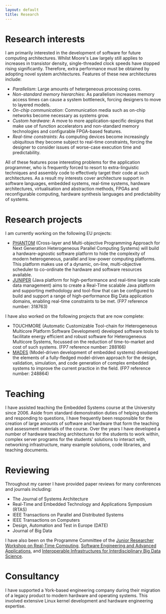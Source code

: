 ```yaml
---
layout: default
title: Research
---
```


# Research interests
I am primarily interested in the development of software for future computing architectures. Whilst Moore's Law largely still applies to increases in transistor density, single-threaded clock speeds have stopped rising significantly. Therefore, extra performance must be obtained by adopting novel system architectures. Features of these new architectures include:

 * _Parallelism_: Large amounts of hetergeneous processing cores.
 * _Non-standard memory hierarchies_: As parallelism increases memory access times can cause a system bottleneck, forcing designers to move to layered models.
 * _On-chip communication_: Communication media such as on-chip networks become necessary as systems grow.
 * _Custom hardware_: A move to more application-specific designs that make use of function accelerators and non-standard memory technologies and configurable FPGA-based features.
 * _Real-time constraints_: As computing devices become increasingly ubiquitous they become subject to real-time constraints, forcing the designer to consider issues of worse-case execution time and predictability.

All of these features pose interesting problems for the application programmer, who is frequently forced to resort to extra-linguistic techniques and assembly code to effectively target their code at such architectures. As a result my interests cover architecture support in software languages, embedded systems, real-time systems, hardware architectures, virtualisation and abstraction methods, FPGAs and reconfigurable computing, hardware synthesis languages and predictability of systems.

# Research projects
I am currently working on the following EU projects:

 * [PHANTOM](http://www.phantom-project.org/) (Cross-layer and Multi-objective Programming Approach for Next Generation Heterogeneous Parallel Computing Systems) will build a hardware-agnostic software platform to hide the complexity of modern heterogeneous, parallel and low-power computing platforms. This platform makes use of a dynamic, on-line, multi-objective scheduler to co-ordinate the hardware and software resources available.
 * [JUNIPER](http://www.juniper-project.org/) (Java platform for high-performance and real-time large scale data management) aims to create a Real-Time scalable Java platform and supporting methodology and tool-flow that can be configured to build and support a range of high-performance Big Data application domains, enabling real-time constraints to be met. (FP7 reference number: 318763)

I have also worked on the following projects that are now complete:

 * TOUCHMORE (Automatic Customizable Tool-chain for Heterogeneous Multicore Platform Software Development) developed software tools to facilitate energy efficient and robust software for Heterogeneous Multicore Systems, focussed on the reduction of time-to-market and cost of such systems. (FP7 reference number: 288166)
 * [MADES](http://www.mades-project.org/) (Model-driven development of embedded systems) developed the elements of a fully-fledged model-driven approach for the design, validation, simulation, and code generation of complex embedded systems to improve the current practice in the field. (FP7 reference number: 248864)

# Teaching
I have assisted teaching the Embedded Systems course at the University since 2006. Aside from standard demonstration duties of helping students and responding to questions, I have frequently been responsible for the creation of large amounts of software and hardware that form the teaching and assessment materials of the course. Over the years I have developed a number of hardware teaching architectures for the students to work within, complex server programs for the students' solutions to interact with, networking infrastructure, many example solutions, code libraries, and teaching documents.

# Reviewing
Throughout my career I have provided paper reviews for many conferences and journals including: 
 * The Journal of Systems Architecture
 * Real-Time and Embedded Technology and Applications Symposium (RTAS)
 * IEEE Transactions on Parallel and Distributed Systems
 * IEEE Transactions on Computers
 * Design, Automation and Test in Europe (DATE)
 * Journal of Big Data

I have also been on the Programme Committee of the [Junior Researcher Workshop on Real-Time Computing](http://jrwrtc2016.gforge.inria.fr/), [Software Engineering and Advanced Applications](http://dsd-seaa2017.ocg.at/seaa2017), and [Interoperable Infrastructures for Interdisciplinary Big Data Science](https://staff.fnwi.uva.nl/z.zhao/workshop/it4ris/).

# Consultancy
I have supported a York-based engineering company during their migration of a legacy product to modern hardware and operating systems. This involved extensive Linux kernel development and hardware engineering expertise.

